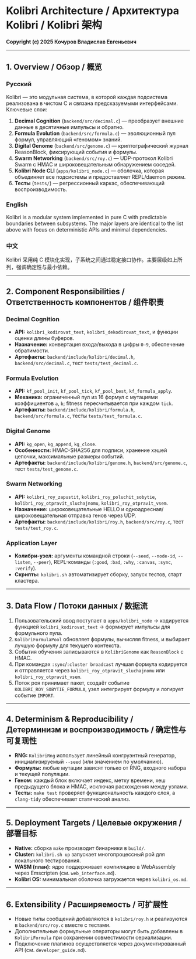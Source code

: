 # Kolibri Architecture / Архитектура Kolibri / Kolibri 架构

**Copyright (c) 2025 Кочуров Владислав Евгеньевич**

---

## 1. Overview / Обзор / 概览

### Русский
Kolibri — это модульная система, в которой каждая подсистема реализована в чистом C и связана предсказуемыми интерфейсами. Ключевые слои:
1. **Decimal Cognition** (`backend/src/decimal.c`) — преобразует внешние данные в десятичные импульсы и обратно.
2. **Formula Evolution** (`backend/src/formula.c`) — эволюционный пул формул, управляющий «геномом» знаний.
3. **Digital Genome** (`backend/src/genome.c`) — криптографический журнал ReasonBlock, фиксирующий события и формулы.
4. **Swarm Networking** (`backend/src/roy.c`) — UDP-протокол Kolibri Swarm с HMAC и широковещательным обнаружением соседей.
5. **Kolibri Node CLI** (`apps/kolibri_node.c`) — оболочка, которая объединяет все подсистемы и предоставляет REPL/daemon режим.
6. **Тесты** (`tests/`) — регрессионный каркас, обеспечивающий воспроизводимость.

### English
Kolibri is a modular system implemented in pure C with predictable boundaries between subsystems. The major layers are identical to the list above with focus on deterministic APIs and minimal dependencies.

### 中文
Kolibri 采用纯 C 模块化实现，子系统之间通过稳定接口协作。主要层级如上所列，强调确定性与最小依赖。

---

## 2. Component Responsibilities / Ответственность компонентов / 组件职责

### Decimal Cognition
- **API:** `kolibri_kodirovat_text`, `kolibri_dekodirovat_text`, и функции оценки длины буферов.
- **Назначение:** конвертация входа/выхода в цифры `0–9`, обеспечение обратимости.
- **Артефакты:** `backend/include/kolibri/decimal.h`, `backend/src/decimal.c`, тест `tests/test_decimal.c`.

### Formula Evolution
- **API:** `kf_pool_init`, `kf_pool_tick`, `kf_pool_best`, `kf_formula_apply`.
- **Механика:** ограниченный пул из 16 формул с мутациями коэффициентов `a`, `b`; fitness пересчитывается при каждом `tick`.
- **Артефакты:** `backend/include/kolibri/formula.h`, `backend/src/formula.c`, тесты `tests/test_formula.c`.

### Digital Genome
- **API:** `kg_open`, `kg_append`, `kg_close`.
- **Особенности:** HMAC-SHA256 для подписи, хранение хэшей цепочки, максимальные размеры событий.
- **Артефакты:** `backend/include/kolibri/genome.h`, `backend/src/genome.c`, тест `tests/test_genome.c`.

### Swarm Networking
- **API:** `kolibri_roy_zapustit`, `kolibri_roy_poluchit_sobytie`, `kolibri_roy_otpravit_sluchajnomu`, `kolibri_roy_otpravit_vsem`.
- **Назначение:** широковещательные HELLO и одноадресная/широковещательная отправка генов через UDP.
- **Артефакты:** `backend/include/kolibri/roy.h`, `backend/src/roy.c`, тест `tests/test_roy.c`.

### Application Layer
- **Колибри-узел:** аргументы командной строки (`--seed`, `--node-id`, `--listen`, `--peer`), REPL-команды (`:good`, `:bad`, `:why`, `:canvas`, `:sync`, `:verify`).
- **Скрипты:** `kolibri.sh` автоматизирует сборку, запуск тестов, старт кластера.

---

## 3. Data Flow / Потоки данных / 数据流

1. Пользовательский ввод поступает в `apps/kolibri_node` → кодируется функцией `kolibri_kodirovat_text` → формирует импульсы для формульного пула.
2. `KolibriFormulaPool` обновляет формулы, вычисляя fitness, и выбирает лучшую формулу для текущего контекста.
3. События обучения записываются в `KolibriGenome` как `ReasonBlock` с HMAC.
4. При командах `:sync`/`:cluster broadcast` лучшая формула кодируется и отправляется через `kolibri_roy_otpravit_sluchajnomu` или `kolibri_roy_otpravit_vsem`.
5. Поток роя принимает пакет, создаёт событие `KOLIBRI_ROY_SOBYTIE_FORMULA`, узел интегрирует формулу и логирует событие `IMPORT`.

---

## 4. Determinism & Reproducibility / Детерминизм и воспроизводимость / 确定性与可复现性

- **RNG:** `KolibriRng` использует линейный конгруэнтный генератор, инициализируемый `--seed` (или значением по умолчанию).
- **Формулы:** любые мутации зависят только от RNG, входного набора и текущей популяции.
- **Геном:** каждый блок включает индекс, метку времени, хеш предыдущего блока и HMAC, исключая расхождения между узлами.
- **Тесты:** `make test` проверяет функциональность каждого слоя, а `clang-tidy` обеспечивает статический анализ.

---

## 5. Deployment Targets / Целевые окружения / 部署目标

- **Native:** сборка `make` производит бинарники в `build/`.
- **Cluster:** `kolibri.sh up` запускает многопроцессный рой для локального тестирования.
- **WASM (план):** ядро поддерживает компиляцию в WebAssembly через Emscripten (см. `web_interface.md`).
- **Kolibri OS:** минимальная оболочка загружается через `kolibri_os.md`.

---

## 6. Extensibility / Расширяемость / 可扩展性

- Новые типы сообщений добавляются в `kolibri/roy.h` и реализуются в `backend/src/roy.c` вместе с тестами.
- Дополнительные формульные операторы могут быть добавлены в `KolibriFormula` при сохранении совместимости сериализации.
- Подключение плагинов осуществляется через документированный API (см. `developer_guide.md`).

